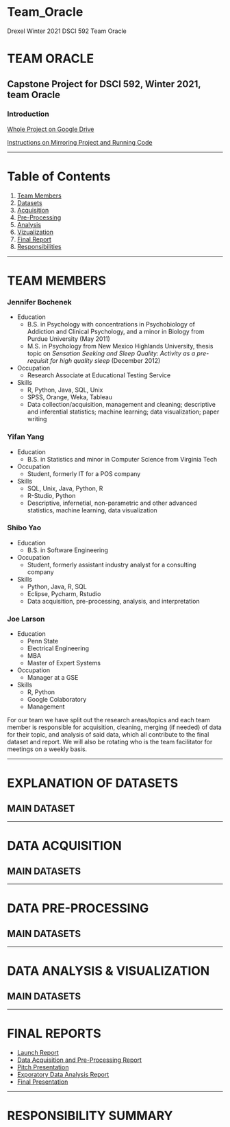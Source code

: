# Team_Oracle
Drexel Winter 2021 DSCI 592 Team Oracle
# TEAM ORACLE
## Capstone Project for DSCI 592, Winter 2021, team Oracle
### Introduction


[Whole Project on Google Drive]()

[Instructions on Mirroring Project and Running Code](https://docs.google.com/document/d/1ysa7SlRrU_gzBxPbzbzn_VbI47uG09an0JxQ1BUjOps/edit?usp=sharing)

---

# Table of Contents
1. [Team Members](#TEAM-MEMBERS)
1. [Datasets](#EXPLANATION-OF-DATASETS)
1. [Acquisition](#DATA-ACQUISITION)
1. [Pre-Processing](#DATA-PRE-PROCESSING)
1. [Analysis](#DATA-ANALYSIS)
1. [Vizualization](#DATA-VISUALIZATION)
1. [Final Report](#FINAL-REPORT)
1. [Responsibilities](#RESPONSIBILITY-SUMMARY)

---
# TEAM MEMBERS

### Jennifer Bochenek
- Education 
  - B.S. in Psychology with concentrations in Psychobiology of Addiction and Clinical Psychology, and a minor in Biology from Purdue University (May 2011)
  - M.S. in Psychology from New Mexico Highlands University, thesis topic on *Sensation Seeking and Sleep Quality: Activity as a pre-requisit for high quality sleep* (December 2012)
- Occupation
  - Research Associate at Educational Testing Service
- Skills
  - R, Python, Java, SQL, Unix
  - SPSS, Orange, Weka, Tableau
  - Data collection/acquisition, management and cleaning; descriptive and inferential statistics; machine learning; data visualization; paper writing


### Yifan Yang
- Education
  - B.S. in Statistics and minor in Computer Science from Virginia Tech
- Occupation
  - Student, formerly IT for a POS company
- Skills
  - SQL, Unix, Java, Python, R
  - R-Studio, Python 
  - Descriptive, infernetial, non-parametric and other advanced statistics, machine learning, data visualization
  
  
### Shibo Yao
- Education
  - B.S. in Software Engineering
- Occupation
  - Student, formerly assistant industry analyst for a consulting company
- Skills
  - Python, Java, R, SQL
  - Eclipse, Pycharm, Rstudio
  - Data acquisition, pre-processing, analysis, and interpretation

### Joe Larson
- Education
  - Penn State
  - Electrical Engineering 
  - MBA
  - Master of Expert Systems
- Occupation
  - Manager at a GSE
- Skills
  - R, Python
  - Google Colaboratory
  - Management

For our team we have split out the research areas/topics and each team member is responsible for acquisition, cleaning, merging (if needed) of data for their topic, and analysis of said data, which all contribute to the final dataset and report. We will also be rotating who is the team facilitator for meetings on a weekly basis.

---

# EXPLANATION OF DATASETS
## MAIN DATASET


---

# DATA ACQUISITION
## MAIN DATASETS

---

# DATA PRE-PROCESSING
## MAIN DATASETS


---

# DATA ANALYSIS & VISUALIZATION
## MAIN DATASETS

---


# FINAL REPORTS
- [Launch Report]()
- [Data Acquisition and Pre-Processing Report]()
- [Pitch Presentation]()
- [Exporatory Data Analysis Report]()
- [Final Presentation]()

---

# RESPONSIBILITY SUMMARY

